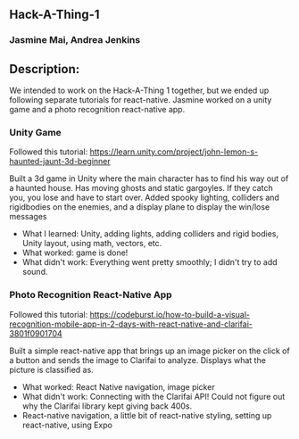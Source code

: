 ## Hack-A-Thing-1
### Jasmine Mai, Andrea Jenkins

## Description:
We intended to work on the Hack-A-Thing 1 together, but we ended up following separate tutorials for react-native. Jasmine worked on a unity game and a photo recognition react-native app. 

### Unity Game
Followed this tutorial: https://learn.unity.com/project/john-lemon-s-haunted-jaunt-3d-beginner

Built a 3d game in Unity where the main character has to find his way out of a haunted house. Has moving ghosts and static gargoyles. If they catch you, you lose and have to start over. Added spooky lighting, colliders and rigidbodies on the enemies, and a display plane to display the win/lose messages

* What I learned: Unity, adding lights, adding colliders and rigid bodies, Unity layout, using math, vectors, etc.
* What worked: game is done! 
* What didn't work: Everything went pretty smoothly; I didn't try to add sound.

### Photo Recognition React-Native App
Followed this tutorial: https://codeburst.io/how-to-build-a-visual-recognition-mobile-app-in-2-days-with-react-native-and-clarifai-3801f0901704 

Built a simple react-native app that brings up an image picker on the click of a button and sends the image to Clarifai to analyze. Displays what the picture is classified as.

* What worked: React Native navigation, image picker
* What didn't work: Connecting with the Clarifai API! Could not figure out why the Clarifai library kept giving back 400s. 
* React-native navigation, a little bit of react-native styling, setting up react-native, using Expo